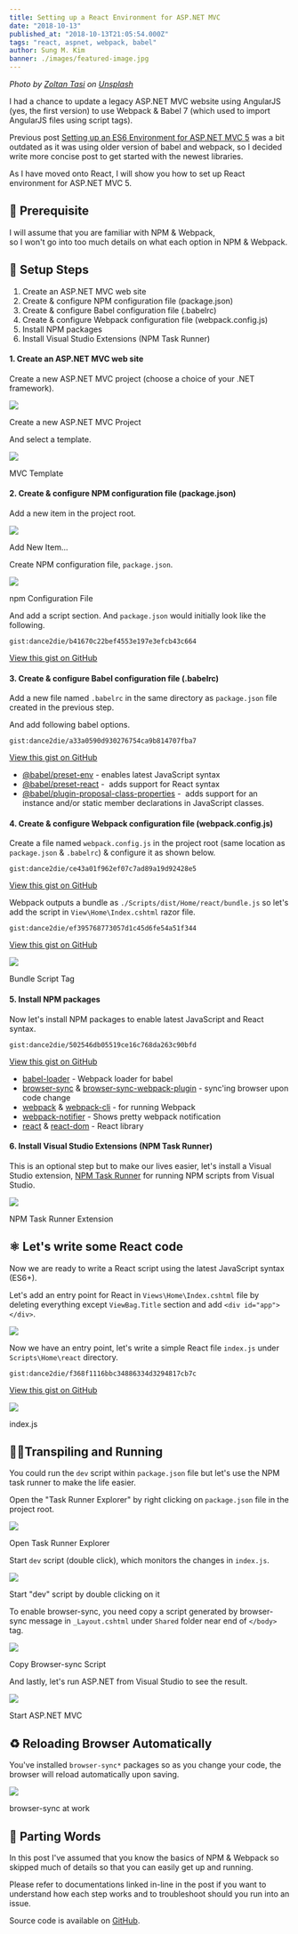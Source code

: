```yaml
---
title: Setting up a React Environment for ASP.NET MVC
date: "2018-10-13"
published_at: "2018-10-13T21:05:54.000Z"
tags: "react, aspnet, webpack, babel"
author: Sung M. Kim
banner: ./images/featured-image.jpg
---
```


_Photo by [Zoltan Tasi](https://unsplash.com/photos/6vEqcR8Icbs?utm_source=unsplash&utm_medium=referral&utm_content=creditCopyText) on [Unsplash](https://unsplash.com/search/photos/atom?utm_source=unsplash&utm_medium=referral&utm_content=creditCopyText)_

I had a chance to update a legacy ASP.NET MVC website using AngularJS (yes, the first version) to use Webpack & Babel 7 (which used to import AngularJS files using script tags).

Previous post [Setting up an ES6 Environment for ASP.NET MVC 5](https://www.slightedgecoder.com/2017/05/22/setting-es6-environment-asp-net-mvc-5/) was a bit outdated as it was using older version of babel and webpack, so I decided write more concise post to get started with the newest libraries.

As I have moved onto React, I will show you how to set up React environment for ASP.NET MVC 5.

## 🧐 Prerequisite

I will assume that you are familiar with NPM & Webpack,   
so I won't go into too much details on what each option in NPM & Webpack.

## 👣 Setup Steps

1. Create an ASP.NET MVC web site
2. Create & configure NPM configuration file (package.json)
3. Create & configure Babel configuration file (.babelrc)
4. Create & configure Webpack configuration file (webpack.config.js)
5. Install NPM packages
6. Install Visual Studio Extensions (NPM Task Runner)

#### 1\. Create an ASP.NET MVC web site

Create a new ASP.NET MVC project (choose a choice of your .NET framework).

![](./images/1.1-create-a-new-project.jpg)

Create a new ASP.NET MVC Project

And select a template.

![](./images/1.2-select-template.jpg)

MVC Template

#### 2\. Create & configure NPM configuration file (package.json)

Add a new item in the project root.

![](./images/2.1-create-a-new-item.jpg)

Add New Item...

Create NPM configuration file, `package.json`.

![](./images/2.2-add-package.json_.jpg)

npm Configuration File

And add a script section. And `package.json` would initially look like the following.

`gist:dance2die/b41670c22bef4553e197e3efcb43c664`

<a href="https://gist.github.com/dance2die/b41670c22bef4553e197e3efcb43c664">View this gist on GitHub</a>

#### 3\. Create & configure Babel configuration file (.babelrc)

Add a new file named `.babelrc` in the same directory as `package.json` file created in the previous step.

And add following babel options.

`gist:dance2die/a33a0590d930276754ca9b814707fba7`

<a href="https://gist.github.com/dance2die/a33a0590d930276754ca9b814707fba7">View this gist on GitHub</a>

- [@babel/preset-env](https://babeljs.io/docs/en/babel-preset-env) - enables latest JavaScript syntax
- [@babel/preset-react](https://babeljs.io/docs/en/next/babel-preset-react) -  adds support for React syntax
- [@babel/plugin-proposal-class-properties](https://babeljs.io/docs/en/next/babel-plugin-proposal-class-properties.html) -  adds support for an instance and/or static member declarations in JavaScript classes.

#### 4\. Create & configure Webpack configuration file (webpack.config.js)

Create a file named `webpack.config.js` in the project root (same location as `package.json` & `.babelrc`) & configure it as shown below.

`gist:dance2die/ce43a01f962ef07c7ad89a19d92428e5`

<a href="https://gist.github.com/dance2die/ce43a01f962ef07c7ad89a19d92428e5">View this gist on GitHub</a>

Webpack outputs a bundle as `./Scripts/dist/Home/react/bundle.js` so let's add the script in `View\Home\Index.cshtml` razor file.

`gist:dance2die/ef395768773057d1c45d6fe54a51f344`

<a href="https://gist.github.com/dance2die/ef395768773057d1c45d6fe54a51f344">View this gist on GitHub</a>

![](./images/4.1-add-bundle.js.png)

Bundle Script Tag

#### 5\. Install NPM packages

Now let's install NPM packages to enable latest JavaScript and React syntax.

`gist:dance2die/502546db05519ce16c768da263c90bfd`

<a href="https://gist.github.com/dance2die/502546db05519ce16c768da263c90bfd">View this gist on GitHub</a>

- [babel-loader](https://www.npmjs.com/package/babel-loader) - Webpack loader for babel
- [browser-sync](https://browsersync.io/) & [browser-sync-webpack-plugin](https://www.npmjs.com/package/browser-sync-webpack-plugin) - sync'ing browser upon code change
- [webpack](https://www.npmjs.com/package/webpack) & [webpack-cli](https://www.npmjs.com/package/webpack-cli) - for running Webpack
- [webpack-notifier](https://www.npmjs.com/package/webpack-notifier) - Shows pretty webpack notification
- [react](https://www.npmjs.com/package/react) & [react-dom](https://www.npmjs.com/package/react-dom) - React library

#### 6\. Install Visual Studio Extensions (NPM Task Runner)

This is an optional step but to make our lives easier, let's install a Visual Studio extension, [NPM Task Runner](https://marketplace.visualstudio.com/items?itemName=MadsKristensen.NPMTaskRunner) for running NPM scripts from Visual Studio.

![](./images/6.1-NPM-Task-Runner.png)

NPM Task Runner Extension

## ⚛ Let's write some React code

Now we are ready to write a React script using the latest JavaScript syntax (ES6+).

Let's add an entry point for React in `Views\Home\Index.cshtml` file by  deleting everything except `ViewBag.Title` section and add `<div id="app"></div>`.

![](./images/React-1-Add-entry-point.gif)

Now we have an entry point, let's write a simple React file `index.js` under `Scripts\Home\react` directory.

`gist:dance2die/f368f1116bbc34886334d3294817cb7c`

<a href="https://gist.github.com/dance2die/f368f1116bbc34886334d3294817cb7c">View this gist on GitHub</a>

![](./images/React-2.png)

index.js

## 🏃‍♀️Transpiling and Running

You could run the `dev` script within `package.json` file but let's use the NPM task runner to make the life easier.

Open the "Task Runner Explorer" by right clicking on `package.json` file in the project root.

![](./images/Run-1-Task-Runner.png)

Open Task Runner Explorer

Start `dev` script (double click), which monitors the changes in `index.js`.

![](./images/Run-2-npm-script.gif)

Start "dev" script by double clicking on it

To enable browser-sync, you need copy a script generated by browser-sync message in `_Layout.cshtml` under `Shared` folder near end of `</body>` tag.

![](./images/Run-4-Browser-Sync-Script-from-Task-Runner.png)

Copy Browser-sync Script

And lastly, let's run ASP.NET from Visual Studio to see the result.

![](./images/Run-3-Start-asp.net_.gif)

Start ASP.NET MVC

## ♻ Reloading Browser Automatically

You've installed `browser-sync*` packages so as you change your code, the browser will reload automatically upon saving.

![](./images/Browser-Sync-1-Change-script.gif)

browser-sync at work

## 👋 Parting Words

In this post I've assumed that you know the basics of NPM & Webpack so skipped much of details so that you can easily get up and running.

Please refer to documentations linked in-line in the post if you want to understand how each step works and to troubleshoot should you run into an issue.

Source code is available on [GitHub](https://github.com/dance2die/blog.AspNetReact).
